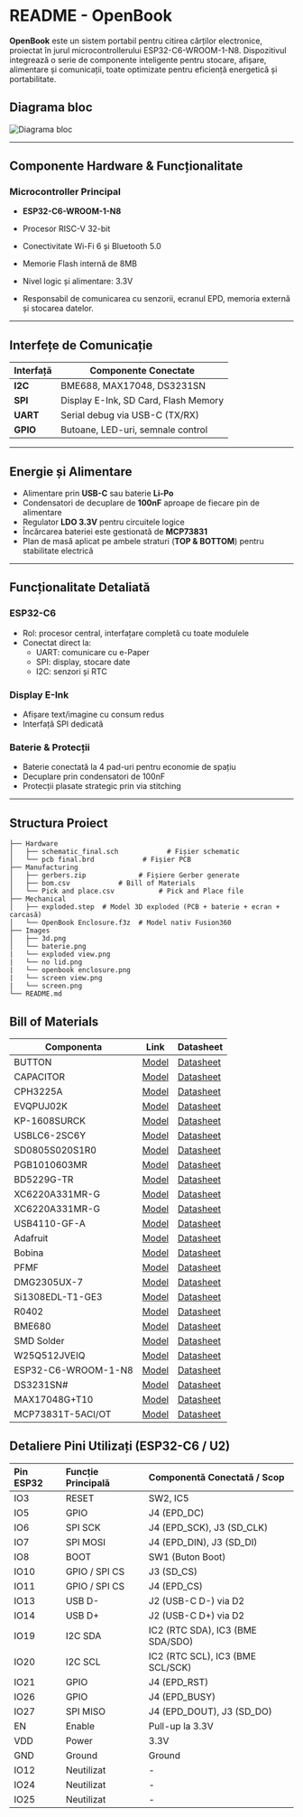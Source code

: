 # README - OpenBook

**OpenBook** este un sistem portabil pentru citirea cărților electronice, proiectat în jurul microcontrollerului ESP32-C6-WROOM-1-N8. Dispozitivul integrează o serie de componente inteligente pentru stocare, afișare, alimentare și comunicații, toate optimizate pentru eficiență energetică și portabilitate.

## Diagrama bloc
![Diagrama bloc](./Diagrama_bloc.png)

---

## Componente Hardware & Funcționalitate
### Microcontroller Principal
- **ESP32-C6-WROOM-1-N8**

- Procesor RISC-V 32-bit

- Conectivitate Wi-Fi 6 și Bluetooth 5.0

- Memorie Flash internă de 8MB

- Nivel logic și alimentare: 3.3V

- Responsabil de comunicarea cu senzorii, ecranul EPD, memoria externă și stocarea datelor.

---

## Interfețe de Comunicație

| Interfață | Componente Conectate |
|----------|-----------------------|
| **I2C**  | BME688, MAX17048, DS3231SN |
| **SPI**  | Display E-Ink, SD Card, Flash Memory |
| **UART** | Serial debug via USB-C (TX/RX) |
| **GPIO** | Butoane, LED-uri, semnale control |

---

## Energie și Alimentare

- Alimentare prin **USB-C** sau baterie **Li-Po**
- Condensatori de decuplare de **100nF** aproape de fiecare pin de alimentare
- Regulator **LDO 3.3V** pentru circuitele logice
- Încărcarea bateriei este gestionată de **MCP73831**
- Plan de masă aplicat pe ambele straturi (**TOP & BOTTOM**) pentru stabilitate electrică

---

## Funcționalitate Detaliată

### ESP32-C6
- Rol: procesor central, interfațare completă cu toate modulele
- Conectat direct la:
  - UART: comunicare cu e-Paper
  - SPI: display, stocare date
  - I2C: senzori și RTC

### Display E-Ink
- Afișare text/imagine cu consum redus
- Interfață SPI dedicată

### Baterie & Protecții
- Baterie conectată la 4 pad-uri pentru economie de spațiu
- Decuplare prin condensatori de 100nF
- Protecții plasate strategic prin via stitching

---

## Structura Proiect
```
├── Hardware
│   ├── schematic_final.sch            # Fișier schematic
│   └── pcb final.brd            # Fișier PCB
├── Manufacturing
│   ├── gerbers.zip             # Fișiere Gerber generate
│   ├── bom.csv            # Bill of Materials
│   └── Pick and place.csv           # Pick and Place file
├── Mechanical
│   ├── exploded.step  # Model 3D exploded (PCB + baterie + ecran + carcasă)
│   └── OpenBook Enclosure.f3z  # Model nativ Fusion360
├── Images
│   ├── 3d.png
│   └── baterie.png
|   └── exploded view.png
|   └── no lid.png
|   └── openbook enclosure.png
|   └── screen view.png
|   └── screen.png
└── README.md
```

## Bill of Materials
| Componenta | Link | Datasheet |
|-----------|--------------|-----------|
| BUTTON | [Model](https://industry.panasonic.com/global/en/products/control/switch/light-touch/number/evqpuj02k) | [Datasheet](https://www.lcsc.com/datasheet/lcsc_datasheet_2201121800_PANASONIC-EVQPUJ02K_C2936858.pdf) |
| CAPACITOR | [Model](https://componentsearchengine.com/part-view/R0402%201%25%20100%20K%20(RC0402FR-07100KL)/YAGEO) | [Datasheet](//efaidnbmnnnibpcajpcglclefindmkaj/https://www.resistor.com/assets/pdf/0402tstd.pdf) |
| CPH3225A | [Model](https://www.snapeda.com/parts/CPH3225A/Seiko+Instruments/view-part/?ref=eda) | [Datasheet](https://octopart.com/datasheet/cph3225a-seiko-25340571) |
| EVQPUJ02K | [Model](https://industry.panasonic.com/global/en/products/control/switch/light-touch/number/evqpuj02k) | [Datasheet](https://www.lcsc.com/datasheet/lcsc_datasheet_2201121800_PANASONIC-EVQPUJ02K_C2936858.pdf) |
| KP-1608SURCK | [Model](https://www.snapeda.com/parts/KP-1608SURCK/Kingbright/view-part/?ref=search&t=LED%200603) | [Datasheet](//efaidnbmnnnibpcajpcglclefindmkaj/https://media.elv.com/file/107153_led_surck1608_data.pdf) |
| USBLC6-2SC6Y | [Model](https://www.snapeda.com/parts/USBLC6-2SC6Y/STMicroelectronics/view-part/?ref=eda) | [Datasheet](https://www.digikey.com/en/htmldatasheets/production/1375342/0/0/1/usblc6-2sc6y) |
| SD0805S020S1R0 | [Model](https://ro.mouser.com/ProductDetail/KYOCERA-AVX/SD0805S020S1R0?qs=jCA%252BPfw4LHbpkAoSnwrdjw%3D%3D) | [Datasheet](https://www.alldatasheet.com/view.jsp?Searchword=SD0805S&sField=2) |
| PGB1010603MR | [Model](https://www.snapeda.com/parts/PGB1010603MR/Littelfuse/view-part/?ref=eda) | [Datasheet](https://www.alldatasheet.com/view.jsp?Searchword=Pgb1010603mr&gad_source=1&gbraid=0AAAAADcdDU8aYfZtfJfdZ9I5j6RwZ_cbA&gclid=Cj0KCQjwqcO_BhDaARIsACz62vOPBOBe0eOh5gDUFkkKl4JBcbmoFZYtJ8BOnbaWqr_BuUCcVWvbutAaAmGkEALw_wcB) |
| BD5229G-TR  | [Model](https://componentsearchengine.com/part-view/BD5229G-TR/ROHM%20Semiconductor) | [Datasheet](https://www.lcsc.com/datasheet/lcsc_datasheet_2201131330_ROHM-Semicon-BD5229G-TR_C962636.pdf) |
| XC6220A331MR-G | [Model](https://componentsearchengine.com/part-view/XC6220A331MR-G/Torex) | [Datasheet](https://www.alldatasheet.com/view.jsp?Searchword=Xc6220&gad_source=1&gbraid=0AAAAADcdDU8aYfZtfJfdZ9I5j6RwZ_cbA&gclid=Cj0KCQjwqcO_BhDaARIsACz62vPS06NB6tLgniZzfaVpKNu1m811BNk6AEPfg4DbP6f5S8QWA_pW_UQaAv-0EALw_wcB) |
| XC6220A331MR-G | [Model](https://componentsearchengine.com/part-view/XC6220A331MR-G/Torex) | [Datasheet](https://www.alldatasheet.com/view.jsp?Searchword=Xc6220&gad_source=1&gbraid=0AAAAADcdDU8aYfZtfJfdZ9I5j6RwZ_cbA&gclid=Cj0KCQjwqcO_BhDaARIsACz62vMO5_aHsn35cIZBK6oCFuB_WOxz_zKu4yOHJ69-EnaUd5Jfas_Avm8aAuk5EALw_wcB) |
| USB4110-GF-A  | [Model](https://componentsearchengine.com/part-view/USB4110-GF-A/GCT%20(GLOBAL%20CONNECTOR%20TECHNOLOGY)) | [Datasheet](//efaidnbmnnnibpcajpcglclefindmkaj/https://gct.co/files/drawings/usb4110.pdf) |
| Adafruit | [Model](https://eu.mouser.com/ProductDetail/Adafruit/4208?qs=PzGy0jfpSMtbScLbr0L5dw%3D%3D) | [Datasheet](https://www.arrow.com/en/manufacturers/adafruit-industries/datasheets) |
| Bobina | [Model](https://store.comet.srl.ro/Catalogue/Product/43497/) | [Datasheet](https://www.scribd.com/document/814581278/Datasheet-Bobina) |
| PFMF | [Model](https://www.mouser.co.uk/ProductDetail/EPCOS-TDK/B72520T0350K062?qs=dEfas%2FXlABIszF52uu7vrg%3D%3D) | [Datasheet](https://ro.mouser.com/c/ds/circuit-protection/thermistors/resettable-fuses-pptc/?m=Schurter&series=PFMF) |
| DMG2305UX-7 | [Model](https://componentsearchengine.com/part-view/DMG2305UX-7/Diodes%20Incorporated) | [Datasheet](//efaidnbmnnnibpcajpcglclefindmkaj/https://www.mouser.com/datasheet/2/115/DMG2305UX-266242.pdf?srsltid=AfmBOop22k34YTJJra1xubiU6LPiN4M4JlcWbRoSNdxSGFak8uWgXPpK) |
| Si1308EDL-T1-GE3 | [Model](https://componentsearchengine.com/part-view/SI1308EDL-T1-GE3/Vishay) | [Datasheet](https://www.alldatasheet.com/view.jsp?Searchword=Si1308edl&gad_source=1&gbraid=0AAAAADcdDU-px713ONYSnQ2O-gcwqYcFq&gclid=Cj0KCQjwqcO_BhDaARIsACz62vN_Nz3MJOc6J_03gnVBm7aSqC8v9wyP0VD-iRKP-gFrYgdhLi99I14aAlVJEALw_wcB) |
| R0402 | [Model](https://componentsearchengine.com/part-view/R0402%201%25%20100%20K%20(RC0402FR-07100KL)/YAGEO) | [Datasheet](//efaidnbmnnnibpcajpcglclefindmkaj/https://www.resistor.com/assets/pdf/0402tstd.pdf) |
| BME680 | [Model](https://www.snapeda.com/parts/BME680/Bosch/view-part/?welcome=home) | [Datasheet](//efaidnbmnnnibpcajpcglclefindmkaj/https://www.bosch-sensortec.com/media/boschsensortec/downloads/datasheets/bst-bme680-ds001.pdf) |
| SMD Solder | [Model](https://grabcad.com/library/solder-jumpers-1) | [Datasheet]() |
| W25Q512JVEIQ | [Model](https://www.snapeda.com/parts/ESP32-C6-WROOM-1-N8/Espressif+Systems/view-part/?ref=eda) | [Datasheet](//efaidnbmnnnibpcajpcglclefindmkaj/https://www.mouser.com/datasheet/2/949/W25Q512JV_SPI_RevB_06252019_KMS-2487502.pdf?srsltid=AfmBOoquExqDVgxEELF9CzuOGxHos0CD1nQDROHD6Eebdm2foNzqozqU) |
| ESP32-C6-WROOM-1-N8 | [Model](https://www.snapeda.com/parts/ESP32-C6-WROOM-1-N8/Espressif+Systems/view-part/?ref=eda) | [Datasheet](//efaidnbmnnnibpcajpcglclefindmkaj/https://www.mouser.com/catalog/specsheets/Espressif_ESP32_C6_WROOM_1%20_Datasheet_V0.1_PRELIMINARY_en.pdf?srsltid=AfmBOooHQKNitqODRaaPjoZInfWKTacDER1t5uRK6sKqT13TrzvVo_B7) |
| DS3231SN# | [Model](https://www.snapeda.com/parts/DS3231SN%23/Analog+Devices/view-part/?ref=eda) | [Datasheet](https://www.alldatasheet.com/view.jsp?Searchword=Ds3231sn%20datasheet&gad_source=1&gbraid=0AAAAADcdDU-Gy9URfMxGmqiPg7ci5L3wR&gclid=Cj0KCQjwqcO_BhDaARIsACz62vMkK3ETSnW2w7mo0Fa-wgWJGn89AxWCyIND6k5X8MmoPl6hv6VWwT8aAiS-EALw_wcB) |
| MAX17048G+T10 | [Model](https://www.snapeda.com/parts/MAX17048G+T10/Analog+Devices/view-part/?ref=eda) | [Datasheet](https://www.alldatasheet.com/view.jsp?Searchword=Max17048&gad_source=1&gbraid=0AAAAADcdDU8aYfZtfJfdZ9I5j6RwZ_cbA&gclid=Cj0KCQjwqcO_BhDaARIsACz62vNa9xrVfzjCjADRwXD0RBbo4Nret3ywwteDGLJKZui8ZL8KdVlTE7caAvQxEALw_wcB) |
| MCP73831T-5ACI/OT | [Model](https://www.mouser.co.uk/ProductDetail/Microchip-Technology/MCP73831T-5ACI-OT?qs=hH%252BOa0VZEiAcgAcEkuamXg%3D%3D) | [Datasheet](//efaidnbmnnnibpcajpcglclefindmkaj/https://ww1.microchip.com/downloads/en/DeviceDoc/MCP73831-Family-Data-Sheet-DS20001984H.pdf) |

## Detaliere Pini Utilizați (ESP32-C6 / U2)

| Pin ESP32 | Funcție Principală                  | Componentă Conectată / Scop                  |
| :-------- | :---------------------------------- | :------------------------------------------- |
| IO3       | RESET                               | SW2, IC5                                     |
| IO5       | GPIO                                | J4 (EPD_DC)                                  |
| IO6       | SPI SCK                             | J4 (EPD_SCK), J3 (SD_CLK)                    |
| IO7       | SPI MOSI                            | J4 (EPD_DIN), J3 (SD_DI)                     |
| IO8       | BOOT                                | SW1 (Buton Boot)                             |
| IO10      | GPIO / SPI CS                       | J3 (SD_CS)                                   |
| IO11      | GPIO / SPI CS                       | J4 (EPD_CS)                                  |
| IO13      | USB D-                              | J2 (USB-C D-) via D2                         |
| IO14      | USB D+                              | J2 (USB-C D+) via D2                         |
| IO19      | I2C SDA                             | IC2 (RTC SDA), IC3 (BME SDA/SDO)             |
| IO20      | I2C SCL                             | IC2 (RTC SCL), IC3 (BME SCL/SCK)             |
| IO21      | GPIO                                | J4 (EPD_RST)                                 |
| IO26      | GPIO                                | J4 (EPD_BUSY)                                |
| IO27      | SPI MISO                            | J4 (EPD_DOUT), J3 (SD_DO)                    |
| EN        | Enable                              | Pull-up la 3.3V                              |
| VDD       | Power                               | 3.3V                                         |
| GND       | Ground                              | Ground                                       |
| IO12      | Neutilizat                          | -                                            |
| IO24      | Neutilizat                          | -                                            |
| IO25      | Neutilizat                          | -                                            |
